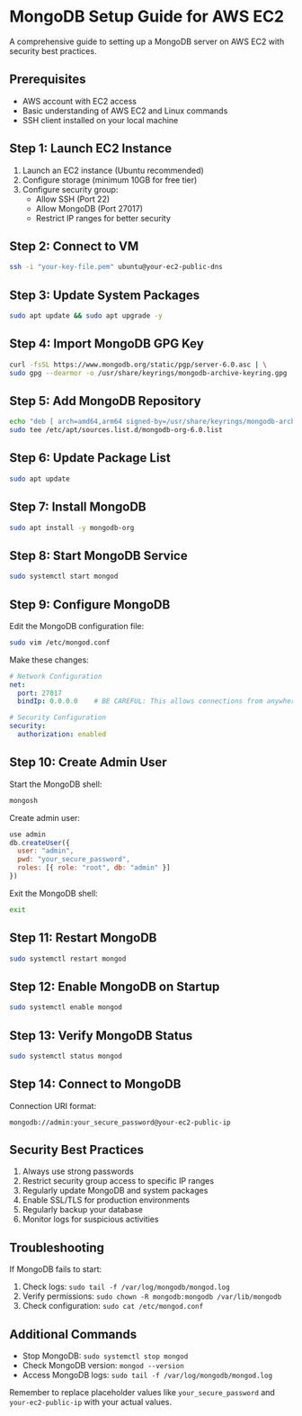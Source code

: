 # MongoDB Setup Guide for AWS EC2
A comprehensive guide to setting up a MongoDB server on AWS EC2 with security best practices.

## Prerequisites
- AWS account with EC2 access
- Basic understanding of AWS EC2 and Linux commands
- SSH client installed on your local machine

## Step 1: Launch EC2 Instance
1. Launch an EC2 instance (Ubuntu recommended)
2. Configure storage (minimum 10GB for free tier)
3. Configure security group:
   - Allow SSH (Port 22)
   - Allow MongoDB (Port 27017)
   - Restrict IP ranges for better security

## Step 2: Connect to VM
```bash
ssh -i "your-key-file.pem" ubuntu@your-ec2-public-dns
```

## Step 3: Update System Packages
```bash
sudo apt update && sudo apt upgrade -y
```

## Step 4: Import MongoDB GPG Key
```bash
curl -fsSL https://www.mongodb.org/static/pgp/server-6.0.asc | \
sudo gpg --dearmor -o /usr/share/keyrings/mongodb-archive-keyring.gpg
```

## Step 5: Add MongoDB Repository
```bash
echo "deb [ arch=amd64,arm64 signed-by=/usr/share/keyrings/mongodb-archive-keyring.gpg ] https://repo.mongodb.org/apt/ubuntu $(lsb_release -cs)/mongodb-org/6.0 multiverse" | \
sudo tee /etc/apt/sources.list.d/mongodb-org-6.0.list
```

## Step 6: Update Package List
```bash
sudo apt update
```

## Step 7: Install MongoDB
```bash
sudo apt install -y mongodb-org
```

## Step 8: Start MongoDB Service
```bash
sudo systemctl start mongod
```

## Step 9: Configure MongoDB
Edit the MongoDB configuration file:
```bash
sudo vim /etc/mongod.conf
```

Make these changes:
```yaml
# Network Configuration
net:
  port: 27017
  bindIp: 0.0.0.0    # BE CAREFUL: This allows connections from anywhere

# Security Configuration
security:
  authorization: enabled
```

## Step 10: Create Admin User
Start the MongoDB shell:
```bash
mongosh
```

Create admin user:
```javascript
use admin
db.createUser({
  user: "admin",
  pwd: "your_secure_password",
  roles: [{ role: "root", db: "admin" }]
})
```

Exit the MongoDB shell:
```bash
exit
```

## Step 11: Restart MongoDB
```bash
sudo systemctl restart mongod
```

## Step 12: Enable MongoDB on Startup
```bash
sudo systemctl enable mongod
```

## Step 13: Verify MongoDB Status
```bash
sudo systemctl status mongod
```

## Step 14: Connect to MongoDB
Connection URI format:
```
mongodb://admin:your_secure_password@your-ec2-public-ip
```

## Security Best Practices
1. Always use strong passwords
2. Restrict security group access to specific IP ranges
3. Regularly update MongoDB and system packages
4. Enable SSL/TLS for production environments
5. Regularly backup your database
6. Monitor logs for suspicious activities

## Troubleshooting
If MongoDB fails to start:
1. Check logs: `sudo tail -f /var/log/mongodb/mongod.log`
2. Verify permissions: `sudo chown -R mongodb:mongodb /var/lib/mongodb`
3. Check configuration: `sudo cat /etc/mongod.conf`

## Additional Commands
- Stop MongoDB: `sudo systemctl stop mongod`
- Check MongoDB version: `mongod --version`
- Access MongoDB logs: `sudo tail -f /var/log/mongodb/mongod.log`

Remember to replace placeholder values like `your_secure_password` and `your-ec2-public-ip` with your actual values.
